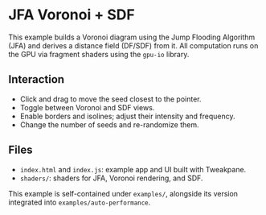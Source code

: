 # JFA Voronoi + SDF

This example builds a Voronoi diagram using the Jump Flooding Algorithm (JFA) and derives a distance field (DF/SDF) from it. All computation runs on the GPU via fragment shaders using the `gpu-io` library.

## Interaction

- Click and drag to move the seed closest to the pointer.
- Toggle between Voronoi and SDF views.
- Enable borders and isolines; adjust their intensity and frequency.
- Change the number of seeds and re-randomize them.

## Files

- `index.html` and `index.js`: example app and UI built with Tweakpane.
- `shaders/`: shaders for JFA, Voronoi rendering, and SDF.

This example is self-contained under `examples/`, alongside its version integrated into `examples/auto-performance`.